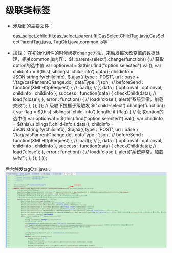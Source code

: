 # 级联类标签
* 涉及到的主要文件：

   cas_select_child.ftl,cas_select_parent.ftl,CasSelectChildTag.java,CasSelectParentTag.java,
   TagCtrl.java,common.js等
* 加载：
在初始化组件的时候绑定change方法，来触发每次改变值的数据处理，相关common.js内容：
		$('.parent-select').change(function() {
				// 获取option的选中值
				var optionval = $(this).find("option:selected").val();
				var childinfo = $(this).siblings('.child-info').data();
				childinfo = JSON.stringify(childinfo);
				$.ajax({
					type : 'POST',
					url : base + '/tag/casPanrentChange.do',
					dataType : 'json',
					// beforeSend : function(XMLHttpRequest) {
					// load();
					// },
					data : {
						optionval : optionval,
						childinfo : childinfo
					},
					success : function(data) {
						checkChild(data);
						// load('close');
					},
					error : function() {
						// load('close');
						alert("系统异常，加载失败");
					},
				});
			});
			// 级联下拉框子级触发
			$('.child-select').change(function() {
				var flag = $(this).siblings('.child-info').length;
				if (flag) {
					// 获取option的选中值
					var optionval = $(this).find("option:selected").val();
					var childinfo = $(this).siblings('.child-info').data();
					childinfo = JSON.stringify(childinfo);
					$.ajax({
						type : 'POST',
						url : base + '/tag/casPanrentChange.do',
						dataType : 'json',
						// beforeSend : function(XMLHttpRequest) {
						// load();
						// },
						data : {
							optionval : optionval,
							childinfo : childinfo
						},
						success : function(data) {
							checkChild(data);
							// load('close');
						},
						error : function() {
							// load('close');
							alert("系统异常，加载失败");
						},
					});
				}
			});   
			
			
后台触发tagCtrl.java：
  ![](/assets/frontDoc_cas1.png)